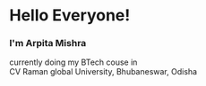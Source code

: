 <h1>Hello Everyone!</h1>
<h3>I'm Arpita Mishra </h3>
<p>currently doing my BTech couse in<br>CV Raman global University, Bhubaneswar, Odisha</p>
